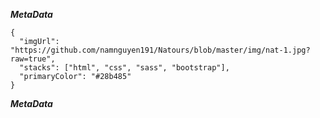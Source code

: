 ***MetaData***
```
{
  "imgUrl": "https://github.com/namnguyen191/Natours/blob/master/img/nat-1.jpg?raw=true",
  "stacks": ["html", "css", "sass", "bootstrap"],
  "primaryColor": "#28b485"
}
```
***MetaData***
